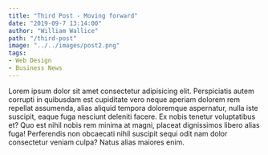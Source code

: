 ```yaml
---
title: "Third Post - Moving forward"
date: "2019-09-7 13:14:00"
author: "William Wallice"
path: "/third-post"
image: "../../images/post2.png"
tags:
- Web Design
- Business News
---
```



Lorem ipsum dolor sit amet consectetur adipisicing elit. Perspiciatis autem corrupti in quibusdam est cupiditate vero neque aperiam dolorem rem repellat assumenda, alias aliquid tempora doloremque aspernatur, nulla iste suscipit, eaque fuga nesciunt deleniti facere. Ex nobis tenetur voluptatibus et? Quo est nihil nobis rem minima at magni, placeat dignissimos libero alias fuga! Perferendis non obcaecati nihil suscipit sequi odit nam dolor consectetur veniam culpa? Natus alias maiores enim.




